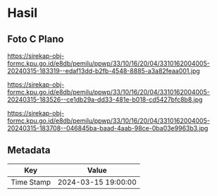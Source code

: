 # Hasil

## Foto C Plano

https://sirekap-obj-formc.kpu.go.id/e8db/pemilu/ppwp/33/10/16/20/04/3310162004005-20240315-183319--edaf13dd-b2fb-4548-8885-a3a82feaa001.jpg

https://sirekap-obj-formc.kpu.go.id/e8db/pemilu/ppwp/33/10/16/20/04/3310162004005-20240315-183526--ce1db29a-dd33-481e-b018-cd5427bfc8b8.jpg

https://sirekap-obj-formc.kpu.go.id/e8db/pemilu/ppwp/33/10/16/20/04/3310162004005-20240315-183708--046845ba-baad-4aab-98ce-0ba03e9963b3.jpg


## Metadata

| Key        | Value               |
| ---------- | ------------------- |
| Time Stamp | 2024-03-15 19:00:00 |



